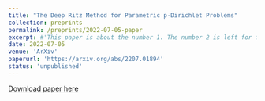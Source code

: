 ```yaml
---
title: "The Deep Ritz Method for Parametric p-Dirichlet Problems"
collection: preprints
permalink: /preprints/2022-07-05-paper
excerpt: #'This paper is about the number 1. The number 2 is left for future work.'
date: 2022-07-05
venue: 'ArXiv'
paperurl: 'https://arxiv.org/abs/2207.01894'
status: 'unpublished'
---
```


[Download paper here](https://arxiv.org/pdf/2207.01894) 

